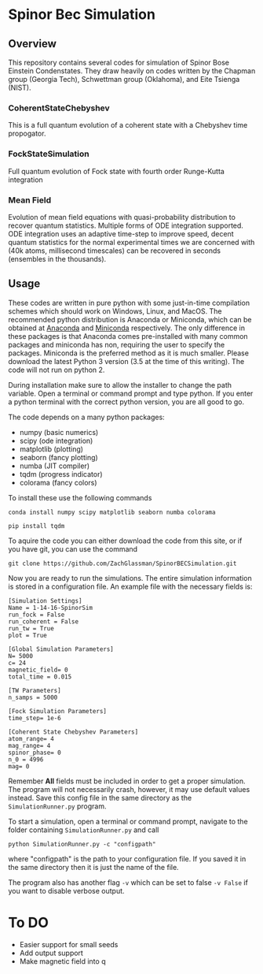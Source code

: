 # Spinor Bec Simulation

## Overview
This repository contains several codes for simulation of Spinor Bose Einstein Condenstates.  They draw heavily on codes written by the Chapman group (Georgia Tech), Schwettman group (Oklahoma), and Eite Tsienga (NIST).

### CoherentStateChebyshev
This is a full quantum evolution of a coherent state with a Chebyshev time propogator.

### FockStateSimulation
Full quantum evolution of Fock state with fourth order Runge-Kutta integration

### Mean Field
Evolution of mean field equations with quasi-probability distribution to recover quantum statistics.  Multiple forms of ODE integration supported.  ODE integration uses an adaptive time-step to improve speed, decent quantum statistics for the normal experimental times we are concerned with (40k atoms, millisecond timescales) can be recovered in seconds (ensembles in the thousands).

## Usage
These codes are written in pure python with some just-in-time compilation schemes which should work on Windows, Linux, and MacOS.  The recommended python distribution is Anaconda or Miniconda, which can be obtained at [Anaconda](https://www.continuum.io/downloads) and [Miniconda](http://conda.pydata.org/miniconda.html) respectively.  The only difference in these packages is that Anaconda comes pre-installed with many common packages and miniconda has non, requiring the user to specify the packages.  Miniconda is the preferred method as it is much smaller.    Please download the latest Python 3 version (3.5 at the time of this writing).  The code will not run on python 2.

During installation make sure to allow the installer to change the path variable.  Open a terminal or command prompt and type python.  If you enter a python terminal with the correct python version, you are all good to go.

The code depends on a many python packages:

* numpy (basic numerics)
* scipy (ode integration)
* matplotlib (plotting)
* seaborn (fancy plotting)
* numba (JIT compiler)
* tqdm (progress indicator)
* colorama (fancy colors)

To install these use the following commands

```
conda install numpy scipy matplotlib seaborn numba colorama

pip install tqdm
```

To aquire the code you can either download the code from this site, or if you have git, you can use the command
```
git clone https://github.com/ZachGlassman/SpinorBECSimulation.git
```

Now you are ready to run the simulations.  The entire simulation information is stored in a configuration file.  An example file with the necessary fields is:
```
[Simulation Settings]
Name = 1-14-16-SpinorSim
run_fock = False
run_coherent = False
run_tw = True
plot = True

[Global Simulation Parameters]
N= 5000
c= 24
magnetic_field= 0
total_time = 0.015

[TW Parameters]
n_samps = 5000

[Fock Simulation Parameters]
time_step= 1e-6

[Coherent State Chebyshev Parameters]
atom_range= 4
mag_range= 4
spinor_phase= 0
n_0 = 4996
mag= 0
```

Remember **All** fields must be included in order to get a proper simulation.  The program will not necessarily crash, however, it may use default values instead.  Save this config file in the same directory as the `SimulationRunner.py` program.

To start a simulation, open a terminal or command prompt, navigate to the folder containing `SimulationRunner.py` and call
```
python SimulationRunner.py -c "configpath"
```
where "configpath" is the path to your configuration file.  If you saved it in the same directory then it is just the name of the file.

The program also has another flag `-v` which can be set to false `-v False` if you want to disable verbose output.




# To DO
* Easier support for small seeds
* Add output support
* Make magnetic field into q